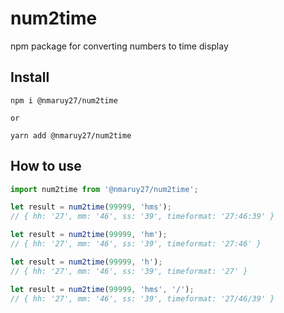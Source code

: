 # num2time
npm package for converting numbers to time display

## Install

```shell
npm i @nmaruy27/num2time

or 

yarn add @nmaruy27/num2time
```

## How to use
```js
import num2time from '@nmaruy27/num2time';

let result = num2time(99999, 'hms');
// { hh: '27', mm: '46', ss: '39', timeformat: '27:46:39' }

let result = num2time(99999, 'hm');
// { hh: '27', mm: '46', ss: '39', timeformat: '27:46' }

let result = num2time(99999, 'h');
// { hh: '27', mm: '46', ss: '39', timeformat: '27' }

let result = num2time(99999, 'hms', '/');
// { hh: '27', mm: '46', ss: '39', timeformat: '27/46/39' }
```
